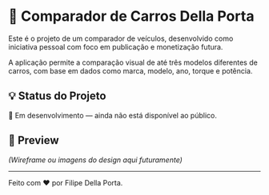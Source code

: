 # 🚗 Comparador de Carros Della Porta

Este é o projeto de um comparador de veículos, desenvolvido como iniciativa pessoal com foco em publicação e monetização futura.

A aplicação permite a comparação visual de até três modelos diferentes de carros, com base em dados como marca, modelo, ano, torque e potência.

## 💡 Status do Projeto

🚧 Em desenvolvimento — ainda não está disponível ao público.

## 📸 Preview

*(Wireframe ou imagens do design aqui futuramente)*

---

Feito com ❤️ por Filipe Della Porta.
